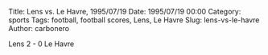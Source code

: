 Title: Lens vs. Le Havre, 1995/07/19
Date: 1995/07/19 00:00
Category: sports
Tags: football, football scores, Lens, Le Havre
Slug: lens-vs-le-havre
Author: carbonero


Lens 2 - 0 Le Havre
